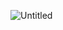 ![Untitled](https://user-images.githubusercontent.com/100655325/176494114-e5896729-4569-46d2-ada2-c8205f00bf35.png)
